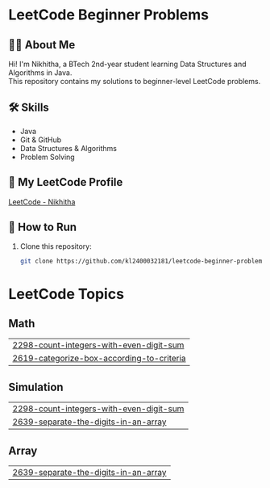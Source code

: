 # LeetCode Beginner Problems

## 👩‍💻 About Me
Hi! I'm Nikhitha, a BTech 2nd-year student learning Data Structures and Algorithms in Java.  
This repository contains my solutions to beginner-level LeetCode problems.

## 🛠 Skills
- Java
- Git & GitHub
- Data Structures & Algorithms
- Problem Solving

## 🔗 My LeetCode Profile
[LeetCode - Nikhitha](https://leetcode.com/kl2400032181)

## 📂 How to Run
1. Clone this repository:
   ```bash
   git clone https://github.com/kl2400032181/leetcode-beginner-problems.git


<!---LeetCode Topics Start-->
# LeetCode Topics
## Math
|  |
| ------- |
| [2298-count-integers-with-even-digit-sum](https://github.com/kl2400032181/leetcode-beginner-problems/tree/master/2298-count-integers-with-even-digit-sum) |
| [2619-categorize-box-according-to-criteria](https://github.com/kl2400032181/leetcode-beginner-problems/tree/master/2619-categorize-box-according-to-criteria) |
## Simulation
|  |
| ------- |
| [2298-count-integers-with-even-digit-sum](https://github.com/kl2400032181/leetcode-beginner-problems/tree/master/2298-count-integers-with-even-digit-sum) |
| [2639-separate-the-digits-in-an-array](https://github.com/kl2400032181/leetcode-beginner-problems/tree/master/2639-separate-the-digits-in-an-array) |
## Array
|  |
| ------- |
| [2639-separate-the-digits-in-an-array](https://github.com/kl2400032181/leetcode-beginner-problems/tree/master/2639-separate-the-digits-in-an-array) |
<!---LeetCode Topics End-->